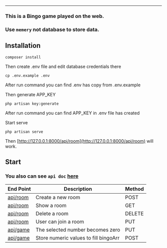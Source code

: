 
----------
### This is a Bingo game played on the web.

### Use `memery` not database to store data.

Installation
----------

```
composer install
```

Then create .env file and edit database credentials there

```
cp .env.example .env
```
After run command you can find .env has copy from .env.example

Then generate APP_KEY
```
php artisan key:generate
```
 After run command you can find APP_KEY in .env file has created


Start serve
```
php artisan serve
```
Then [http://127.0.0.1:8000/api/room](http://127.0.0.1:8000/api/room) will work.

Start
-----
 ### You also can see `api doc` [here](http://localhost/Bingo/public/docs/index.html)


End Point | Description | Method |
|--|--|--|
| [api/room](http://127.0.0.1:8000/api/room) | Create a new room | POST | 
| [api/room](http://127.0.0.1:8000/api/roomn) | Show a room  | GET | 
| [api/room](http://127.0.0.1:8000/api/room) | Delete a room  | DELETE | 
| [api/room](http://127.0.0.1:8000/api/room) | User can join a room  | PUT |
| [api/game](http://127.0.0.1:8000/api/game) |The selected number becomes zero  | PUT | 
| [api/game](http://127.0.0.1:8000/api/game) | Store numeric values to fill bingoArr  | POST | 
